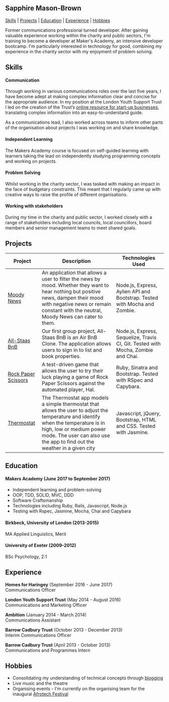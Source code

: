 ## Sapphire Mason-Brown

[Skills](#skills) | [Projects](#projects) | [Education](#education) | [Experience](#experience) | [Hobbies](#hobbies)

Former communications professional turned developer. After gaining valuable experience working within the charity and public sectors, I'm training to become a developer at Maker's Academy, an intensive developer bootcamp. I'm particularly interested in technology for good, combining my experience in the charity sector with my enjoyment of problem solving.

<a name="skills"></a>
## Skills

#### Communication

Through working in various communications roles over the last five years, I have become adept at making complex information clear and concise for the appropriate audience. In my position at the London Youth Support Trust I led on the creation of the Trust’s [online resource for start-up businesses](http://fromdreamingtodoing.co.uk), translating complex information into an easy-to-understand guide.

As a communications lead, I also worked across teams to inform other parts of the organisation about projects I was working on and share knowledge.

#### Independent Learning

The Makers Academy course is focused on self-guided learning with learners taking the lead on independently studying programming concepts and working on projects.

#### Problem Solving

Whilst working in the charity sector, I was tasked with making an impact in the face of budgetary constraints. This meant that I regularly came up with creative ways to raise the profile of different organisations.

#### Working with stakeholders

During my time in the charity and public sector, I worked closely with a range of stakeholders including local councils, local councillors,  board members and senior management teams to meet shared goals.

<a name="projects"></a>
## Projects

|Project | Description | Technologies Used |
|--------|--------|--------|
| [Moody News](https://github.com/SaphMB/moody_news) |  An application that allows a user to filter the news by mood. Whether they want to hear nothing but positive news, dampen their mood with negative news or remain constant with the neutral, Moody News can cater to them. |  Node.js, Express, Aylien API and Bootstrap. Tested with Mocha and Zombie. |
| [All-Staas BnB](https://github.com/SaphMB/allstaas-bnb) | Our first group project, All-Staas BnB is an Air BnB Clone. The application allows users to sign in to list and book properties. | Node.js, Express, Sequelize, Travis CI, Git. Tested with Mocha, Zombie and Chai.  |
| [Rock Paper Scissors](https://github.com/JayWebDevCom/rps-challenge) |  A test-driven game that allows the user to try their luck playing a game of Rock Paper Scissors against the automated player, Hal. |  Ruby, Sinatra and Bootstrap. Tested with RSpec and  Capybara. |  
| [Thermostat](https://github.com/SaphMB/thermostat)  | The Thermostat app models a simple thermostat that allows the user to adjust the temperature and identify when the temperature is in high, low or medium power mode. The user can also use the app to find out the weather in a given city | Javascript, jQuery, Bootstrap, HTML and CSS. Tested with Jasmine. |

<a name="education"></a>
## Education

#### Makers Academy (June 2017 to September 2017)

- Independent learning and problem-solving
- OOP, TDD, SOLID, MVC, DDD
- Software Craftsmanship
- Technologies including Ruby, Rails, Javascript, Node.js
- Testing with Rspec, Jasmine, Mocha, Chai and Capybara

#### Birkbeck, University of London (2013-2015)

MA Applied Linguistics, Merit

#### University of Exeter (2009-2012)

BSc Psychology, 2:1

<a name="experience"></a>
## Experience

**Homes for Haringey** (September 2016 - June 2017)    
Communications Officer

**London Youth Support Trust** (May 2014 - August 2016)   
Communications and Marketing Officer

**Ambition** (January 2014 - March 2014)   
Communications Assistant

**Barrow Cadbury Trust** (October 2013 - December 2013)   
Interim Communications Officer

**Barrow Cadbury Trust** (April 2013 - October 2013)   
Communications and Programmes Intern

<a name="hobbies"></a>
## Hobbies

* Consolidating my understanding of technical concepts through [blogging](https://medium.com/@saphmb)
* Live music and the theatre
* Organising events - I'm currently on the organising team for the inaugural [Afrotech Festival](http://www.afrotechfest.co.uk)
